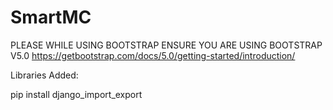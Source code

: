 # SmartMC
PLEASE WHILE USING BOOTSTRAP ENSURE YOU ARE USING BOOTSTRAP V5.0
https://getbootstrap.com/docs/5.0/getting-started/introduction/

Libraries Added:

pip install django_import_export
